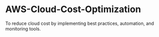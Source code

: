 # AWS-Cloud-Cost-Optimization
 To reduce cloud cost by implementing best practices, automation, and monitoring tools.
